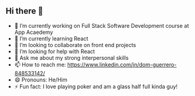 ## Hi there 👋

- 🔭 I’m currently working on Full Stack Software Development course at App Acaedemy
- 🌱 I’m currently learning React
- 👯 I’m looking to collaborate on front end projects
- 🤔 I’m looking for help with React
- 💬 Ask me about my strong interpersonal skills
- 📫 How to reach me: https://www.linkedin.com/in/dom-guerrero-848533142/
- 😄 Pronouns: He/Him
- ⚡ Fun fact: I love playing poker and am a glass half full kinda guy!

